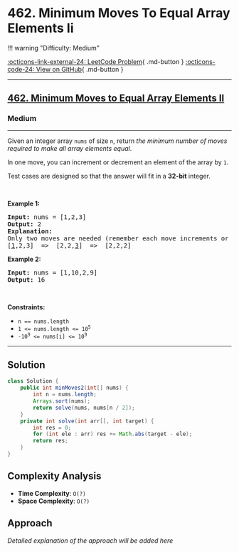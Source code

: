 # 462. Minimum Moves To Equal Array Elements Ii

!!! warning "Difficulty: Medium"

[:octicons-link-external-24: LeetCode Problem](https://leetcode.com/problems/minimum-moves-to-equal-array-elements-ii/){ .md-button }
[:octicons-code-24: View on GitHub](https://github.com/RAJ8664/Leetcode/tree/master/0462-minimum-moves-to-equal-array-elements-ii){ .md-button }

---

<h2><a href="https://leetcode.com/problems/minimum-moves-to-equal-array-elements-ii">462. Minimum Moves to Equal Array Elements II</a></h2><h3>Medium</h3><hr><p>Given an integer array <code>nums</code> of size <code>n</code>, return <em>the minimum number of moves required to make all array elements equal</em>.</p>

<p>In one move, you can increment or decrement an element of the array by <code>1</code>.</p>

<p>Test cases are designed so that the answer will fit in a <strong>32-bit</strong> integer.</p>

<p>&nbsp;</p>
<p><strong class="example">Example 1:</strong></p>

<pre>
<strong>Input:</strong> nums = [1,2,3]
<strong>Output:</strong> 2
<strong>Explanation:</strong>
Only two moves are needed (remember each move increments or decrements one element):
[<u>1</u>,2,3]  =&gt;  [2,2,<u>3</u>]  =&gt;  [2,2,2]
</pre>

<p><strong class="example">Example 2:</strong></p>

<pre>
<strong>Input:</strong> nums = [1,10,2,9]
<strong>Output:</strong> 16
</pre>

<p>&nbsp;</p>
<p><strong>Constraints:</strong></p>

<ul>
	<li><code>n == nums.length</code></li>
	<li><code>1 &lt;= nums.length &lt;= 10<sup>5</sup></code></li>
	<li><code>-10<sup>9</sup> &lt;= nums[i] &lt;= 10<sup>9</sup></code></li>
</ul>


---

## Solution

```java
class Solution {
    public int minMoves2(int[] nums) {
        int n = nums.length;
        Arrays.sort(nums);
        return solve(nums, nums[n / 2]);
    }
    private int solve(int arr[], int target) {
        int res = 0;
        for (int ele : arr) res += Math.abs(target - ele);
        return res;
    }
}
```

## Complexity Analysis

- **Time Complexity**: `O(?)`
- **Space Complexity**: `O(?)`

## Approach

*Detailed explanation of the approach will be added here*


